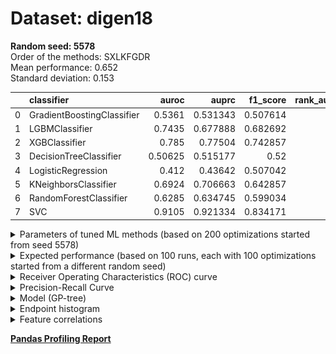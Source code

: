 # Dataset: digen18
**Random seed: 5578**<br/>
Order of the methods: SXLKFGDR<br/>
Mean performance: 0.652<br/>
Standard deviation: 0.153<br/>


|    | classifier                 |   auroc |    auprc |   f1_score |   rank_auroc |   rank_auprc |   rank_f1 |
|---:|:---------------------------|--------:|---------:|-----------:|-------------:|-------------:|----------:|
|  0 | GradientBoostingClassifier | 0.5361  | 0.531343 |   0.507614 |            6 |            6 |         7 |
|  1 | LGBMClassifier             | 0.7435  | 0.677888 |   0.682692 |            3 |            4 |         3 |
|  2 | XGBClassifier              | 0.785   | 0.77504  |   0.742857 |            2 |            2 |         2 |
|  3 | DecisionTreeClassifier     | 0.50625 | 0.515177 |   0.52     |            7 |            7 |         6 |
|  4 | LogisticRegression         | 0.412   | 0.43642  |   0.507042 |            8 |            8 |         8 |
|  5 | KNeighborsClassifier       | 0.6924  | 0.706663 |   0.642857 |            4 |            3 |         4 |
|  6 | RandomForestClassifier     | 0.6285  | 0.634745 |   0.599034 |            5 |            5 |         5 |
|  7 | SVC                        | 0.9105  | 0.921334 |   0.834171 |            1 |            1 |         1 |



<details>
<summary>Parameters of tuned ML methods (based on 200 optimizations started from seed 5578)</summary>


```
GradientBoostingClassifier(learning_rate=0.9792245916797673, loss='exponential',
                           max_depth=9, min_samples_leaf=36,
                           n_iter_no_change=13, random_state=5578, tol=1e-07,
                           validation_fraction=0.21000000000000002)
LGBMClassifier(deterministic=True, force_row_wise=True, max_depth=9,
               metric='binary_logloss', n_estimators=98, n_jobs=1,
               num_leaves=512, objective='binary', random_state=5578)
XGBClassifier(alpha=0.0007369685814067004, base_score=0.5, booster='dart',
              colsample_bylevel=1, colsample_bynode=1, colsample_bytree=1,
              eta=0.18292145519273761, eval_metric='logloss', gamma=0.1,
              gpu_id=-1, importance_type='gain', interaction_constraints='',
              learning_rate=0.182921454, max_delta_step=0, max_depth=9,
              min_child_weight=1, missing=nan, monotone_constraints='()',
              n_estimators=99, n_jobs=1, nthread=1, num_parallel_tree=1,
              random_state=5578, reg_alpha=0.000736968592,
              reg_lambda=13.649323130575775, scale_pos_weight=1, subsample=1,
              tree_method='exact', use_label_encoder=False,
              validate_parameters=1, ...)
DecisionTreeClassifier(max_depth=6, max_features='auto', min_samples_leaf=20,
                       min_samples_split=9, random_state=5578)
LogisticRegression(C=0.00025768832893226224, random_state=5578, solver='sag')
KNeighborsClassifier(metric='euclidean', n_neighbors=21, weights='distance')
RandomForestClassifier(max_depth=10, max_features=None, min_samples_split=5,
                       n_estimators=95, random_state=5578)
SVC(C=2630.3102710102316, class_weight='balanced', gamma='auto', kernel='poly',
    probability=True, random_state=5578, tol=0.00036126220267560747)
```

</details>

<details>
<summary>Expected performance (based on 100 runs, each with 100 optimizations started from a different random seed)</summary>
<img src='digen18_5578-box.svg' width=40% />
</details>

<details>
<summary>Receiver Operating Characteristics (ROC) curve</summary>
<img src='digen18_5578-roc.svg' width=40% />
</details>

<details>
<summary>Precision-Recall Curve</summary>
<img src='digen18_5578-prc.svg' width=40% />
</details>

<details>
<summary>Model (GP-tree)</summary>
<img src='digen18_5578-model.svg' height=10% />
</details>

<details>
<summary>Endpoint histogram</summary>
<img src='digen18_5578-endpoint.svg' width=40% />
</details>

<details>
<summary>Feature correlations</summary>
<img src='digen18_5578-corr.svg' width=40% />
</details>

[**Pandas Profiling Report**](https://epistasislab.github.io/digen/profile/digen18_5578.html)